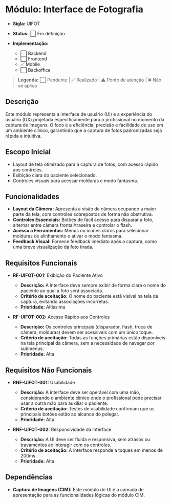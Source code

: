 # Módulo: Interface de Fotografia
- **Sigla:** UIFOT
- **Status:** ⬜ Em definição

- **Implementação:**
  - ⬜ Backend
  - ⬜ Frontend
  - ✅ Mobile
  - ⬜ Backoffice

> **Legenda:** ⬜ Pendente | ✅ Realizado | ⚠️ Ponto de atenção | ❌ Não se aplica

## Descrição
Este módulo representa a interface de usuário (UI) e a experiência do usuário (UX) projetada especificamente para o profissional no momento da captura de imagens. O foco é a eficiência, precisão e facilidade de uso em um ambiente clínico, garantindo que a captura de fotos padronizadas seja rápida e intuitiva.

## Escopo Inicial
- Layout de tela otimizado para a captura de fotos, com acesso rápido aos controles.
- Exibição clara do paciente selecionado.
- Controles visuais para acessar molduras e modo fantasma.

## Funcionalidades
- **Layout da Câmera:** Apresenta a visão da câmera ocupando a maior parte da tela, com controles sobrepostos de forma não obstrutiva.
- **Controles Essenciais:** Botões de fácil acesso para disparar a foto, alternar entre câmera frontal/traseira e controlar o flash.
- **Acesso a Ferramentas:** Menus ou ícones claros para selecionar molduras de alinhamento e ativar o modo fantasma.
- **Feedback Visual:** Fornece feedback imediato após a captura, como uma breve visualização da foto tirada.

## Requisitos Funcionais

- **RF-UIFOT-001:** Exibição do Paciente Ativo
  - **Descrição:** A interface deve sempre exibir de forma clara o nome do paciente ao qual a foto será associada.
  - **Critério de aceitação:** O nome do paciente está visível na tela de captura, evitando associações incorretas.
  - **Prioridade:** Altíssima

- **RF-UIFOT-002:** Acesso Rápido aos Controles
  - **Descrição:** Os controles principais (disparador, flash, troca de câmera, molduras) devem ser acessíveis com um único toque.
  - **Critério de aceitação:** Todas as funções primárias estão disponíveis na tela principal da câmera, sem a necessidade de navegar por submenus.
  - **Prioridade:** Alta

## Requisitos Não Funcionais

- **RNF-UIFOT-001:** Usabilidade
  - **Descrição:** A interface deve ser operável com uma mão, considerando o ambiente clínico onde o profissional pode precisar usar a outra mão para auxiliar o paciente.
  - **Critério de aceitação:** Testes de usabilidade confirmam que os principais botões estão ao alcance do polegar.
  - **Prioridade:** Alta

- **RNF-UIFOT-002:** Responsividade da Interface
  - **Descrição:** A UI deve ser fluida e responsiva, sem atrasos ou travamentos ao interagir com os controles.
  - **Critério de aceitação:** A interface responde a toques em menos de 200ms.
  - **Prioridade:** Alta

## Dependências

- **Captura de Imagens (CIM):** Este módulo de UI é a camada de apresentação para as funcionalidades lógicas do módulo CIM.
